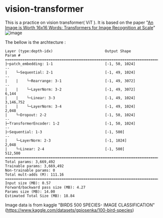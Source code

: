 # vision-transformer

This is a practice on vision transformer( ViT ).
It is based on the paper "[An Image is Worth 16x16 Words: Transformers for Image Recognition at Scale](https://arxiv.org/pdf/2010.11929.pdf)"
![image](https://user-images.githubusercontent.com/63143667/225532733-a77220d1-2be3-4203-a6a7-bf15cd714a9b.png)

The bellow is the archtecture : 
```
Layer (type:depth-idx)                        Output Shape              Param #
===============================================================================================
├─patch_embedding: 1-1                        [-1, 50, 1024]            --
|    └─Sequential: 2-1                        [-1, 49, 1024]            --
|    |    └─Rearrange: 3-1                    [-1, 49, 3072]            --
|    |    └─LayerNorm: 3-2                    [-1, 49, 3072]            6,144
|    |    └─Linear: 3-3                       [-1, 49, 1024]            3,146,752
|    |    └─LayerNorm: 3-4                    [-1, 49, 1024]            2,048
|    └─Dropout: 2-2                           [-1, 50, 1024]            --
├─TransformerEncoder: 1-2                     [-1, 50, 1024]            --
├─Sequential: 1-3                             [-1, 500]                 --
|    └─LayerNorm: 2-3                         [-1, 1024]                2,048
|    └─Linear: 2-4                            [-1, 500]                 512,500
===============================================================================================
Total params: 3,669,492
Trainable params: 3,669,492
Non-trainable params: 0
Total mult-adds (M): 111.16
===============================================================================================
Input size (MB): 0.57
Forward/backward pass size (MB): 4.27
Params size (MB): 14.00
Estimated Total Size (MB): 18.84
```
Image data is from kaggle "BIRDS 500 SPECIES- IMAGE CLASSIFICATION"(https://www.kaggle.com/datasets/gpiosenka/100-bird-species)





